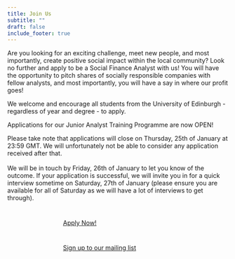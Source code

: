 ```yaml
---
title: Join Us
subtitle: ""
draft: false
include_footer: true
---
```

Are you looking for an exciting challenge, meet new people, and most importantly, create positive social impact within the local community? Look no further and apply to be a Social Finance Analyst with us! You will have the opportunity to pitch shares of socially responsible companies with fellow analysts, and most importantly, you will have a say in where our profit goes!

We welcome and encourage all students from the University of Edinburgh - regardless of year and degree - to apply. 

Applications for our Junior Analyst Training Programme are now OPEN! 

Please take note that applications will close on Thursday, 25th of January at 23:59 GMT. We will unfortunately not be able to consider any application received after that.\
\
We will be in touch by Friday, 26th of January to let you know of the outcome. If your application is successful, we will invite you in for a quick interview sometime on Saturday, 27th of January (please ensure you are available for all of Saturday as we will have a lot of interviews to get through).

<a href="https://docs.google.com/forms/d/1IAq3uTDZ4uw8Gf1Le2fEX9nWzRw6rs1zZT2u7OcOLeY/edit">
<span class="button signup-button rounded secondary-btn raised" style="width: 250px; margin: auto; margin-top: 40px; display: flex;">
        Apply Now!
</span>
</a>

<a href="http://eepurl.com/dEBYnX">
<span class="button signup-button rounded secondary-btn raised" style="width: 250px; margin: auto; margin-top: 40px; display: flex;">
    Sign up to our mailing list
</span>
</a>